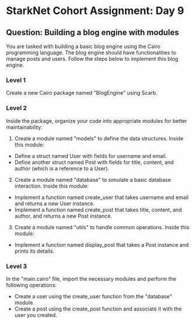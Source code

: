 # StarkNet Cohort Assignment: Day 9

## Question: Building a blog engine with modules

You are tasked with building a basic blog engine using the Cairo programming language. The blog engine should have functionalities to manage posts and users. Follow the steps below to implement this blog engine.

### Level 1

Create a new Cairo package named "BlogEngine" using Scarb.

### Level 2

Inside the package, organize your code into appropriate modules for better maintainability:

1. Create a module named "models" to define the data structures. Inside this module:

- Define a struct named User with fields for username and email.
- Define another struct named Post with fields for title, content, and author (which is a reference to a User).

2. Create a module named "database" to simulate a basic database interaction. Inside this module:

- Implement a function named create_user that takes username and email and returns a new User instance.
- Implement a function named create_post that takes title, content, and author, and returns a new Post instance.

3. Create a module named "utils" to handle common operations. Inside this module:

- Implement a function named display_post that takes a Post instance and prints its details.

### Level 3

In the "main.cairo" file, import the necessary modules and perform the following operations:

- Create a user using the create_user function from the "database" module.
- Create a post using the create_post function and associate it with the user you
created.

